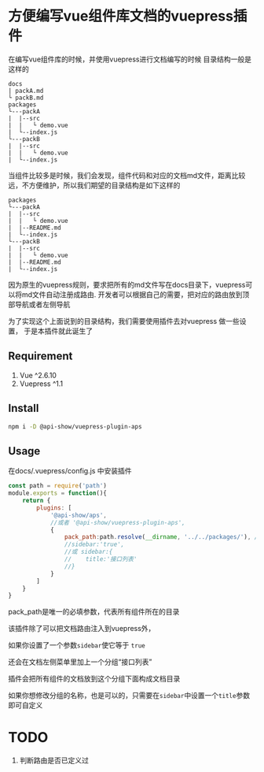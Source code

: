 # 方便编写vue组件库文档的vuepress插件


在编写vue组件库的时候，并使用vuepress进行文档编写的时候
目录结构一般是这样的

```
docs
| packA.md
└ packB.md
packages
└---packA
|  |--src
|  |   └ demo.vue
|  └--index.js
└---packB
|  |--src
|  |   └ demo.vue
|  └--index.js
```

当组件比较多是时候，我们会发现，组件代码和对应的文档md文件，距离比较远，不方便维护，所以我们期望的目录结构是如下这样的

```
packages
└---packA
|  |--src
|  |   └ demo.vue
|  |--README.md
|  └--index.js
└---packB
|  |--src
|  |   └ demo.vue
|  |--README.md
|  └--index.js
```

因为原生的vuepress规则，要求把所有的md文件写在docs目录下，vuepress可以将md文件自动注册成路由.
开发者可以根据自己的需要，把对应的路由放到顶部导航或者左侧导航

为了实现这个上面说到的目录结构，我们需要使用插件去对vuepress 做一些设置，
于是本插件就此诞生了

## Requirement

1. Vue ^2.6.10
2. Vuepress ^1.1

## Install

```bash
npm i -D @api-show/vuepress-plugin-aps
```

## Usage

在docs/.vuepress/config.js 中安装插件

```js
const path = require('path')
module.exports = function(){
    return {
        plugins: [
            '@api-show/aps',
            //或者 '@api-show/vuepress-plugin-aps',
            {
                pack_path:path.resolve(__dirname, '../../packages/'), //指定组件所在目录
                //sidebar:'true',
                //或 sidebar:{
                //    title:'接口列表'
                //}
            }
        ]
    }
}
```

pack_path是唯一的必填参数，代表所有组件所在的目录

该插件除了可以把文档路由注入到vuepress外，

如果你设置了一个参数`sidebar`使它等于 `true`

还会在文档左侧菜单里加上一个分组“接口列表”

插件会把所有组件的文档放到这个分组下面构成文档目录

如果你想修改分组的名称，也是可以的，只需要在`sidebar`中设置一个`title`参数即可自定义

# TODO

1. 判断路由是否已定义过
